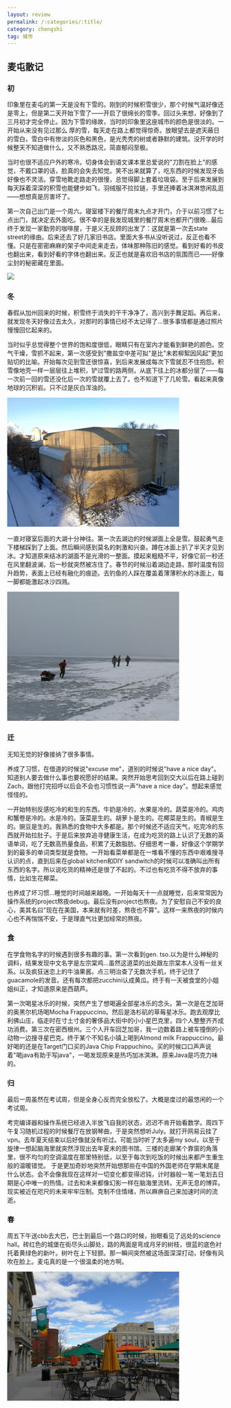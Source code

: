 ```yaml
---
layout: review
permalink: /:categories/:title/
category: chengshi
tag: 城市
---
```




## 麦屯散记

### 初

印象里在麦屯的第一天是没有下雪的。刚到的时候积雪很少，那个时候气温好像还是零上，但是第二天开始下雪了——开启了很绵长的雪季。回过头来想，好像到了三月初才完全停止。因为下雪的缘故，当时的印象里这座城市的颜色是很淡的。一开始从来没有见过那么 厚的雪，每天走在路上都觉得惊奇。放眼望去是遮天蔽日的雪白，雪白中有惨淡的灰色和黑色，是光秃秃的树或者静默的建筑。没开学的时候整天不知道做什么，又不熟悉路况，简直郁闷至极。

当时也很不适应户外的寒冷。切身体会到语文课本里总爱说的"刀割在脸上"的感觉，不戴口罩的话，脸真的会失去知觉。笑不出来就算了，吃东西的时候发现牙齿好像也不灵活。穿雪地靴走路走的很慢，总觉得脚上套着垃圾袋。至于后来发展到每天踩着深深的积雪也能健步如飞，羽绒服不拉拉链，手里还捧着冰淇淋悠闲乱逛——想想真是厉害坏了。

第一次自己出门是一个周六。寝室楼下的餐厅周末九点才开门，介于以前习惯了七点出门，就决定去外面吃。很不幸的是我发现城里的餐厅周末也都开门很晚…最后终于发现一家勤劳的咖啡屋，于是义无反顾的出发了：这就是第一次去state street的缘由。后来还去了好几家旧书店。里面大多书从没听说过，反正也看不懂。只是在密密麻麻的架子中间走来走去，体味那种陈旧的感觉。看到好看的书皮也翻出来，看到好看的字体也翻出来。反正也就是喜欢旧书店的氛围而已——好像尘封的秘密藏在里面。

<img src = 'assets/uwm12.jpg' width = 300 />



### 冬

春假从加州回来的时候，积雪终于消失的干干净净了，高兴到手舞足蹈。再后来，就发现冬天好像过去太久，对那时的事情已经不太记得了…很多事情都是通过照片慢慢回忆起来的。

当时似乎总觉得整个世界的饱和度很低，眼睛只有在室内才能看到鲜艳的颜色。空气干燥，雪抓不起来，第一次感受到"撒盐空中差可拟"是比"未若柳絮因风起"更加贴切的比喻。开始每次见到雪还很惊喜，到后来发展成每次下雪就忍不住抱怨。积雪像地壳一样一层层往上堆积，铲过雪的路两侧，从底下往上的冰都分层了——每一次前一回的雪还没化后一次的雪就覆上去了。也不知道下了几轮雪。看起来真像地球的沉积岩。只不过是灰白浑浊的。

<img src='assets/uwm1.jpg' width=400/>

一直对寝室后面的大湖十分神往。第一次去湖边的时候湖面上全是雪。鼓起勇气走下楼梯踩到了上面。然后瞬间感到莫名的刺激和兴奋。蹲在冰面上扒了半天才见到冰。才知道原来结冰的湖面不是光滑的一整面。摸起来粗糙不平，好像它前一秒还在风里翻波澜，后一秒就突然被冻住了。春节的时候沿着湖边走路，那时温度有回升趋势，表面上已经有融化的痕迹。去钓鱼的人踩在覆盖着薄薄积水的冰面上，每一脚都能激起冰沙四溅。

<img src='assets/uwm3.jpg' width=400>



### 迁

无知无觉的好像接纳了很多事情。

养成了习惯，在借道的时候说"excuse me"，道别的时候说"have a nice day"。知道别人要去做什么事也要祝愿好的结果。突然开始思考回到交大以后在路上碰到Zach，跟他打完招呼以后会不会也习惯性说一声"have a nice day"。想起来感觉怪怪的。

一开始特别反感吃冷的和生的东西。牛奶是冷的，水果是冷的。蔬菜是冷的。鸡肉和蟹卷是冷的。水是冷的。菠菜是生的。胡萝卜是生的。花椰菜是生的。青椒是生的。豌豆是生的。我熟悉的食物中大多都是。那个时候还不适应天气，吃完冷的东西就开始拉肚子。于是后来放弃追寻健康生活，在成为吃货的路上认识了无数的英语单词，吃了无数高热量食品，积累了无数脂肪。仔细思考一番，好像这个学期学到的最多的单词类型就是食物。一开始看菜单都是在一堆看不懂的东西中艰难搜寻认识的点，直到后来在global kitchen和DIY sandwitch的时候可以准确叫出所有东西的名字。所以说吃货的精神还是很了不起的。不过也有吃货不得不放弃的事情，比如生花椰菜。

也养成了坏习惯…睡觉的时间越来越晚。一开始每天十一点就睡觉，后来常常因为操作系统的project熬夜debug。最后没有project也熬夜。为了安慰自己不安的良心，美其名曰"现在在美国，本来就有时差，熬夜也不算"。这样一来熬夜的时候内心也不再惴惴不安，于是理直气壮更加经常的熬夜。



### 食

在学食物名字的时候遇到很多有趣的事。第一次看到gen. tso.以为是什么神秘的调料，结果发现中文名字是左宗棠鸡…虽然这道菜的出处跟左宗棠本人没有一丝关系。以及疯狂迷恋上的牛油果酱。点三明治查了无数次手机，终于记住了guacamole的发音。还有每次都把zucchini认成黄瓜。终于有一天被食堂的小姐姐纠正，才知道原来是西葫芦。

第一次喝星冰乐的时候，突然产生了想喝遍全部星冰乐的念头。第一次是在芝加哥的奥黑尔机场喝Mocha Frappuccino。然后是洛杉矶的草莓星冰乐。跑去观摩比利佛山庄，临走时在寸土寸金的奢侈品大街中的小小星巴克里，四个人整整齐齐成功消费。第三次在密西根州。三个人开车回芝加哥，我一边数着路上被车撞倒的小动物一边搜寻星巴克。终于某个不知名小镇上喝到Almond milk Frappuccino。最好喝的还是在Target门口买的Java Chip Frappuchino。买的时候口口声声说着"喝java有助于写java"，一喝发现原来是热巧加冰淇淋。原来Java是巧克力味的。



### 归

最后一周虽然在考试周，但是全身心反而完全放松了。大概是度过的最悠闲的一个考试周。

考完编译器和操作系统已经进入半放飞自我的状态，迟迟不肯开始看数学。周四下午复习随机过程的时候餐厅在放钢琴曲，于是突然想听July。就打开网易云挂了vpn。去年夏天结束以后好像就没有听过。可能当时听了太多遍my soul，以至于旋律一想起脑海里就突然浮现出去年夏末的图书馆。三楼的走廊某个靠窗的角落里，很不均匀的空调温度在那里特别低，以至于每次到吃饭的时候出来都产生重生般的温暖错觉。
于是更加奇妙地突然开始想那些在中国的外国老师在学期末尾是什么状态。会不会像我现在这样对一切变化都变得迟钝，计时器般一笔一笔划去日期是心中唯一的热情。过去和未来都像幻影一样在脑海里流转。无声无息的博弈。现实被近在咫尺的未来牢牢压制。克制不住情绪，所以麻痹自己来加速时间的流逝。



### 春

周五下午送cbb去大巴，巴士到最后一个路口的时候，抬眼看见了远处的science hall。砖红色的城堡在街尽头山脚处，路的两面是弯成月牙的树枝，很蓝的底色衬托着黄绿色的新叶。树叶在上下轻颤。那一瞬间突然被这场面深深打动，好像有风吹在脸上。麦屯真的是一个很温柔的地方啊。

<img src='assets/uwm14.jpg' width=400>